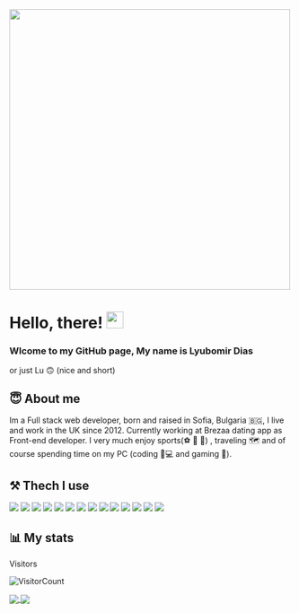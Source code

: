 <img src="https://user-images.githubusercontent.com/64465947/157428970-c5f0b97d-ff5a-4081-a22a-84e8fae5926f.gif" width="500px" >

# Hello, there! <img src="https://raw.githubusercontent.com/MartinHeinz/MartinHeinz/master/wave.gif" width="30px">

### Wlcome to my GitHub page, My name is Lyubomir Dias 
or just Lu 🙃 (nice and short)

## 😇 About me

 Im a Full stack web developer, born and raised in Sofia, Bulgaria 🇧🇬, I live and work in the UK since 2012. Currently working at Brezaa dating app as Front-end developer. I very much enjoy sports(⚽ 🏀 🥊) , traveling 🗺️ and of course spending time on my PC (coding 🦆💻 and gaming 👾).
 
 ## ⚒️ Thech I use
 
![](https://img.shields.io/badge/OS-MacOS-informational?style=flat&logo=macos&logoColor=white&color=2bbc8a)
![](https://img.shields.io/badge/OS-Windows-informational?style=flat&logo=windows&logoColor=white&color=2bbc8a)
![](https://img.shields.io/badge/Editor-IntelliJ_IDEA-informational?style=flat&logo=intellij-idea&logoColor=white&color=2bbc8a)
![](https://img.shields.io/badge/Code-Ruby-informational?style=flat&logo=ruby&logoColor=white&color=2bbc8a)
![](https://img.shields.io/badge/Code-JavaScript-informational?style=flat&logo=javascript&logoColor=white&color=2bbc8a)
![](https://img.shields.io/badge/Code-Golang-informational?style=flat&logo=go&logoColor=white&color=2bbc8a)
![](https://img.shields.io/badge/Code-Make-informational?style=flat&logo=cmake&logoColor=white&color=2bbc8a)
![](https://img.shields.io/badge/Code-Vue-informational?style=flat&logo=vue.js&logoColor=white&color=2bbc8a)
![](https://img.shields.io/badge/Shell-Bash-informational?style=flat&logo=gnu-bash&logoColor=white&color=2bbc8a)
![](https://img.shields.io/badge/Tools-PostgreSQL-informational?style=flat&logo=postgresql&logoColor=white&color=2bbc8a)
![](https://img.shields.io/badge/Tools-Docker-informational?style=flat&logo=docker&logoColor=white&color=2bbc8a)
![](https://img.shields.io/badge/Tools-Kubernetes-informational?style=flat&logo=kubernetes&logoColor=white&color=2bbc8a)
![](https://img.shields.io/badge/Tools-Red_Hat_OpenShift-informational?style=flat&logo=red-hat-open-shift&logoColor=white&color=2bbc8a)
![](https://img.shields.io/badge/Cloud-Digital_Ocean-informational?style=flat&logo=digitalocean&logoColor=white&color=2bbc8a)


 ## 📊 My stats
 
Visitors 
<br/>

![VisitorCount](https://profile-counter.glitch.me/{LyuboDias}/count.svg)

<a href="">
  <img align="center" src="https://github-readme-stats.vercel.app/api?username=LyuboDias&show_icons=true&title_color=00D0D0&icon_color=C72C53&text_color=FAEA12&bg_color=151515" />
</a>

<a href="">
  <img align="center" src="https://github-readme-stats.vercel.app/api/top-langs/?username=LyuboDias&langs_count=5&theme=tokyonight" />
</a>

<!-- ![](https://github-readme-stats.vercel.app/api?username=LyuboDias&show_icons=true&title_color=00D0D0&icon_color=C72C53&text_color=FAEA12&bg_color=151515) -->

<!-- ![My GitHub Language Stats](https://github-readme-stats.vercel.app/api/top-langs/?username=LyuboDias&langs_count=5&theme=tokyonight) -->

